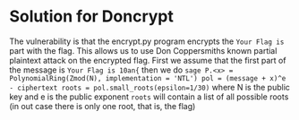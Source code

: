 # Solution for Doncrypt
The vulnerability is that the encrypt.py program encrypts the ```Your Flag is ``` part with the flag. This allows us to use Don Coppersmiths known partial plaintext attack on the encrypted flag. First we assume that the first part of the message is ```Your Flag is 10an{``` then we do ```sage
P.<x> = PolynomialRing(Zmod(N), implementation = 'NTL')
pol = (message + x)^e - ciphertext
roots = pol.small_roots(epsilon=1/30)```
where N is the public key and e is the public exponent
```roots``` will contain a list of all possible roots (in out case there is only one root, that is, the flag)